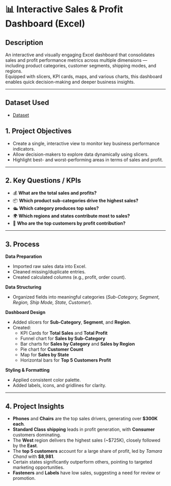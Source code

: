 # 📊 Interactive Sales & Profit Dashboard (Excel)

## **Description**
An interactive and visually engaging Excel dashboard that consolidates sales and profit performance metrics across multiple dimensions — including product categories, customer segments, shipping modes, and regions.  
Equipped with slicers, KPI cards, maps, and various charts, this dashboard enables quick decision-making and deeper business insights.

---

## **Dataset Used**
- <a href="https://www.kaggle.com/datasets/vivek468/superstore-dataset-final/data">Dataset</a>

## **1. Project Objectives**
- Create a single, interactive view to monitor key business performance indicators.  
- Allow decision-makers to explore data dynamically using slicers.  
- Highlight best- and worst-performing areas in terms of sales and profit.

---

## **2. Key Questions / KPIs**
- 💰 **What are the total sales and profits?**  
- 📦 **Which product sub-categories drive the highest sales?**  
- 🛳 **Which category produces top sales?**  
- 🌍 **Which regions and states contribute most to sales?**  
- 👥 **Who are the top customers by profit contribution?**

---

## **3. Process**

**Data Preparation**
- Imported raw sales data into Excel.  
- Cleaned missing/duplicate entries.  
- Created calculated columns (e.g., profit, order count).  

**Data Structuring**
- Organized fields into meaningful categories (*Sub-Category, Segment, Region, Ship Mode, State, Customer*).  

**Dashboard Design**
- Added slicers for **Sub-Category**, **Segment**, and **Region**.  
- Created:
  - KPI Cards for **Total Sales** and **Total Profit**  
  - Funnel chart for **Sales by Sub-Category**  
  - Bar charts for **Sales by Category** and **Sales by Region**  
  - Pie chart for **Customer Count**  
  - Map for **Sales by State**  
  - Horizontal bars for **Top 5 Customers Profit**  

**Styling & Formatting**
- Applied consistent color palette.  
- Added labels, icons, and gridlines for clarity.

---

## **4. Project Insights**
- **Phones** and **Chairs** are the top sales drivers, generating over **$300K each**.  
- **Standard Class shipping** leads in profit generation, with **Consumer** customers dominating.  
- The **West** region delivers the highest sales (~$725K), closely followed by the **East**.  
- The **top 5 customers** account for a large share of profit, led by *Tamara Chand* with **$8,981**.  
- Certain states significantly outperform others, pointing to targeted marketing opportunities.  
- **Fasteners** and **Labels** have low sales, suggesting a need for review or promotion.
